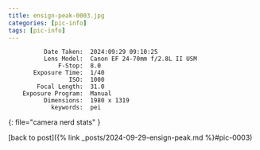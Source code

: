 ```yaml
---
title: ensign-peak-0003.jpg
categories: [pic-info]
tags: [pic-info]
---
```


```text
          Date Taken:  2024:09:29 09:10:25
          Lens Model:  Canon EF 24-70mm f/2.8L II USM
              F-Stop:  8.0
       Exposure Time:  1/40
                 ISO:  1000
        Focal Length:  31.0
    Exposure Program:  Manual
          Dimensions:  1980 x 1319
            keywords:  pei
```
{: file="camera nerd stats" }

[back to post]({% link _posts/2024-09-29-ensign-peak.md %}#pic-0003)